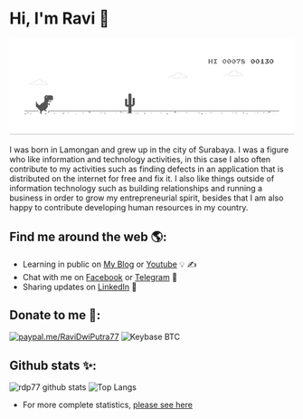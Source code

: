 # Hi, I'm Ravi 👋
![image](https://github.com/rdp77/rdp77/blob/master/dino.gif)

I was born in Lamongan and grew up in the city of Surabaya. I was a figure who like information and technology activities, in this case I also often contribute to my activities such as finding defects in an application that is distributed on the internet for free and fix it. I also like things outside of information technology such as building relationships and running a business in order to grow my entrepreneurial spirit, besides that I am also happy to contribute developing human resources in my country.

## Find me around the web 🌎:
- Learning in public on <a href="https://www.backupotak.com/">My Blog</a> or <a href="https://www.youtube.com/channel/UCgy1w-3_8D1VMfarucu2lrA">Youtube</a> 💡 ✍
- Chat with me on <a href="https://web.facebook.com/ravidwiputra77/"> Facebook</a> or <a href="https://t.me/rdp77">Telegram</a> 💬
- Sharing updates on <a href="https://www.linkedin.com/in/moh-ravi-dwi-putra/">LinkedIn</a> 💼

## Donate to me 💖:
[![paypal.me/RaviDwiPutra77](https://ionicabizau.github.io/badges/paypal.svg)](https://www.paypal.me/RaviDwiPutra77)
![Keybase BTC](https://img.shields.io/keybase/btc/rdp77)

## Github stats ✨:
![rdp77 github stats](https://github-readme-stats.vercel.app/api?username=rdp77&show_icons=true&hide_border=true&hide_title=true&count_private=true)
![Top Langs](https://github-readme-stats.vercel.app/api/top-langs/?username=rdp77&hide_border=true&layout=compact&hide=html)
- For more complete statistics, <a href="https://sourcerer.io/rdp77">please see here</a>

